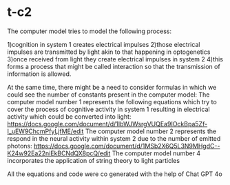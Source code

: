 # t-c2
The computer model tries to model the following process: 

1)cognition in system 1 creates electrical impulses
2)those electrical impulses are transmitted by light akin to that happening in optogenetics 
3)once received from light they create electrical impulses in system 2
4)this forms a process that might be called interaction so that the transmission of information is allowed.

At the same time, there might be a need to consider formulas in which we could see the number of constants present in the computer model: 
The computer model number 1 represents the following equations which try to cover the process of cognitive activity in system 1 resulting in electrical activity which could be converted into light: https://docs.google.com/document/d/1IbWJWsrgVUQEa9IOckBpa5Zf-I_uEW9ChcmPfyLjfME/edit 
The computer model number 2 represents the respond in the neural activity within system 2 due to the number of emitted photons: https://docs.google.com/document/d/1MSb2X6Q5L3N9MHgdC--K24w92Ea22niEkBCNdQX8pcQ/edit
The computer model number 4 incorporates the application of string theory to light particles

All the equations and code were co generated with the help of Chat GPT 4o
